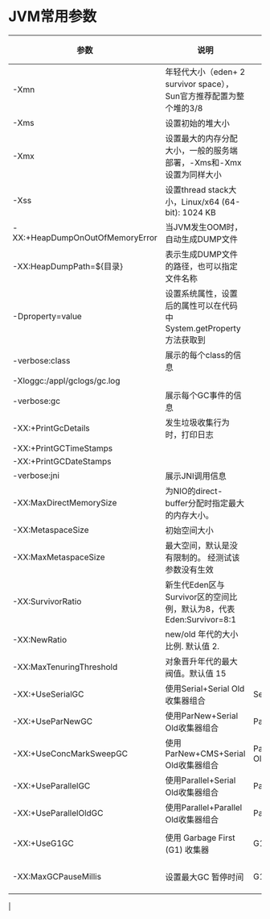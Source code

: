 # JVM常用参数

| 参数 | 说明 | 收集器 | jdk版本 |
| ---- | ---- | ---- | ---- |
| -Xmn | 年轻代大小（eden+ 2 survivor space），Sun官方推荐配置为整个堆的3/8 | | |
| -Xms | 设置初始的堆大小 | | |
| -Xmx | 设置最大的内存分配大小，一般的服务端部署，-Xms和-Xmx设置为同样大小 | | |
| -Xss | 设置thread stack大小，Linux/x64 (64-bit): 1024 KB | | |
| -XX:+HeapDumpOnOutOfMemoryError | 当JVM发生OOM时，自动生成DUMP文件 | | |
| -XX:HeapDumpPath=${目录} | 表示生成DUMP文件的路径，也可以指定文件名称 | | |
| -Dproperty=value | 设置系统属性，设置后的属性可以在代码中System.getProperty方法获取到 | | |
| -verbose:class | 展示的每个class的信息 | | |
| -Xloggc:/appl/gclogs/gc.log | | | |
| -verbose:gc | 展示每个GC事件的信息 | | |
| -XX:+PrintGcDetails | 发生垃圾收集行为时，打印日志 | | |
| -XX:+PrintGCTimeStamps | | | |
| -XX:+PrintGCDateStamps | | | |
| -verbose:jni | 展示JNI调用信息 | | |
| -XX:MaxDirectMemorySize | 为NIO的direct-buffer分配时指定最大的内存大小。| | |
| -XX:MetaspaceSize | 初始空间大小 | | |
| -XX:MaxMetaspaceSize | 最大空间，默认是没有限制的。 经测试该参数没有生效 | | |
| -XX:SurvivorRatio | 新生代Eden区与Survivor区的空间比例，默认为8，代表 Eden:Survivor=8:1 | | |
| -XX:NewRatio | new/old 年代的大小比例. 默认值 2. | | |
| -XX:MaxTenuringThreshold | 对象晋升年代的最大阀值。默认值 15 |
| -XX:+UseSerialGC | 使用Serial+Serial Old收集器组合 | Serial+Serial Old | |
| -XX:+UseParNewGC | 使用ParNew+Serial Old收集器组合 | ParNew+Serial Old | |
| -XX:+UseConcMarkSweepGC | 使用ParNew+CMS+Serial Old收集器组合 | ParNew+CMS+Serial Old | 1.5 |
| -XX:+UseParallelGC | 使用Parallel+Serial Old收集器组合 | Parallel+Serial Old | 1.4 |
| -XX:+UseParallelOldGC | 使用Parallel+Parallel Old收集器组合 | Parallel+Parallel Old | 1.6 |
| -XX:+UseG1GC | 使用 Garbage First (G1) 收集器 | G1 | 1.7 Update 14 |
| -XX:MaxGCPauseMillis | 设置最大GC 暂停时间 | G1 | 1.7 Update 14 |
| 

